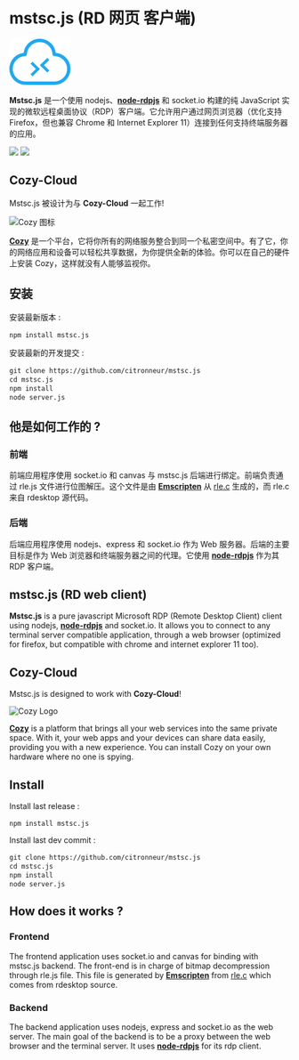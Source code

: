 # mstsc.js (RD 网页 客户端)

![Mstsc.js 图标](./client/img/mstsc.js.png)


**Mstsc.js** 是一个使用 nodejs、[**node-rdpjs**](https://github.com/citronneur/node-rdpjs) 和 socket.io 构建的纯 JavaScript 实现的微软远程桌面协议（RDP）客户端。它允许用户通过网页浏览器（优化支持 Firefox，但也兼容 Chrome 和 Internet Explorer 11）连接到任何支持终端服务器的应用。

<img src='/MOMOTAG123/mstsc.js/edit/main/img/mstsc.js.connect.png' width=200/>
<img src='/MOMOTAG123/mstsc.js/edit/main/img/mstsc.js.explorer.png' width=200/>

## Cozy-Cloud

Mstsc.js 被设计为与 **Cozy-Cloud** 一起工作!

![Cozy 图标](https://raw.github.com/mycozycloud/cozy-setup/gh-pages/assets/images/happycloud.png)

[**Cozy**](http://cozy.io) 是一个平台，它将你所有的网络服务整合到同一个私密空间中。有了它，你的网络应用和设备可以轻松共享数据，为你提供全新的体验。你可以在自己的硬件上安装 Cozy，这样就没有人能够监视你。

## 安装

安装最新版本 : 

```
npm install mstsc.js
```

安装最新的开发提交 : 

```
git clone https://github.com/citronneur/mstsc.js
cd mstsc.js
npm install
node server.js
```

## 他是如何工作的 ?

### 前端
前端应用程序使用 socket.io 和 canvas 与 mstsc.js 后端进行绑定。前端负责通过 rle.js 文件进行位图解压。这个文件是由 [**Emscripten**](https://github.com/kripken/emscripten) 从 [rle.c](https://raw.github.com/citronneur/mstsc.js/master/obj/rle.c)  生成的，而 rle.c 来自 rdesktop 源代码。

### 后端
后端应用程序使用 nodejs、express 和 socket.io 作为 Web 服务器。后端的主要目标是作为 Web 浏览器和终端服务器之间的代理。它使用 [**node-rdpjs**](https://github.com/citronneur/node-rdpjs) 作为其 RDP 客户端。

## mstsc.js (RD web client)

**Mstsc.js** is a pure javascript Microsoft RDP (Remote Desktop Client) client using nodejs, [**node-rdpjs**](https://github.com/citronneur/node-rdpjs) and socket.io. It allows you to connect to any terminal server compatible application, through a web browser (optimized for firefox, but compatible with chrome and internet explorer 11 too).

## Cozy-Cloud

Mstsc.js is designed to work with **Cozy-Cloud**!

![Cozy Logo](https://raw.github.com/mycozycloud/cozy-setup/gh-pages/assets/images/happycloud.png)

[**Cozy**](http://cozy.io) is a platform that brings all your web services into the
same private space.  With it, your web apps and your devices can share data
easily, providing you
with a new experience. You can install Cozy on your own hardware where no one
is spying.

## Install

Install last release : 

```
npm install mstsc.js
```

Install last dev commit : 

```
git clone https://github.com/citronneur/mstsc.js
cd mstsc.js
npm install
node server.js
```

## How does it works ?

### Frontend

The frontend application uses socket.io and canvas for binding with mstsc.js backend. The front-end is in charge of bitmap decompression through rle.js file. This file is generated by [**Emscripten**](https://github.com/kripken/emscripten) from [rle.c](https://raw.github.com/citronneur/mstsc.js/master/obj/rle.c) which comes from rdesktop source.

### Backend

The backend application uses nodejs, express and socket.io as the web server. The main goal of the backend is to be a proxy between the web browser and the terminal server. It uses [**node-rdpjs**](https://github.com/citronneur/node-rdpjs) for its rdp client.
